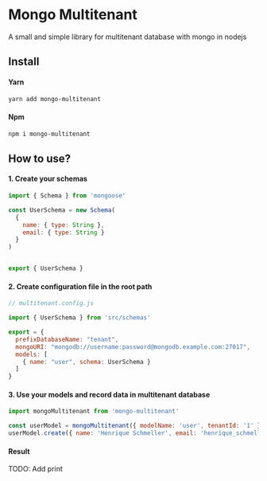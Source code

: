 # Mongo Multitenant
A small and simple library for multitenant database with mongo in nodejs 

## Install

#### Yarn

```bash
yarn add mongo-multitenant
```

#### Npm

```bash
npm i mongo-multitenant
```

## How to use?

#### 1. Create your schemas

```JavaScript
import { Schema } from 'mongoose'

const UserSchema = new Schema(
  {
    name: { type: String },
    email: { type: String }
  }
)


export { UserSchema }
```

#### 2. Create configuration file in the root path

```JavaScript
// multitenant.config.js

import { UserSchema } from 'src/schemas'

export = {
  prefixDatabaseName: "tenant",
  mongoURI: "mongodb://username:password@mongodb.example.com:27017",
  models: [
    { name: "user", schema: UserSchema }
  ]
}
```

#### 3. Use your models and record data in multitenant database

```JavaScript
import mongoMultitenant from 'mongo-multitenant'

const userModel = mongoMultitenant({ modelName: 'user', tenantId: '1' })
userModel.create({ name: 'Henrique Schmeller', email: 'henrique_schmeller@hotmail.com' })
```

#### Result

TODO: Add print

